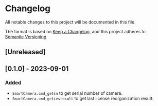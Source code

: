 # Changelog

All notable changes to this project will be documented in this file.

The format is based on [Keep a Changelog](https://keepachangelog.com/en/1.0.0/),
and this project adheres
to [Semantic Versioning](https://semver.org/spec/v2.0.0.html).

## [Unreleased]

## [0.1.0] - 2023-09-01

### Added

- `SmartCamera.cmd_getsn` to get serial number of camera.
- `SmartCamera.cmd_getivsresult` to get last license reorganization result.
